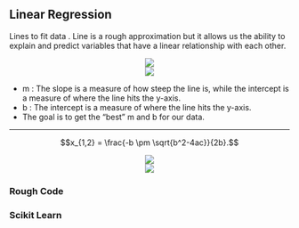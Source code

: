 
## Linear Regression
Lines to fit data . 
Line is a rough approximation
but it allows us the ability to explain and predict variables that have a linear relationship with each other.

<center><img src="https://render.githubusercontent.com/render/math?math=y=mx%2bc"></center>
<center><img src="https://render.githubusercontent.com/render/math?math=\hat{y}=b_1x%2bb_0"></center>

* m : The slope is a measure of how steep the line is, while the intercept is a measure of where the line hits the y-axis.
* b : The intercept is a measure of where the line hits the y-axis.
* The goal is to get the “best” m and b for our data.





---

$$x_{1,2} = \frac{-b \pm \sqrt{b^2-4ac}}{2b}.$$

<center><img src="https://render.githubusercontent.com/render/math?math=y=mx%2bc"></center>

<center><img src="https://render.githubusercontent.com/render/math?math=x_{1,2} = \frac{-b \pm \sqrt{b^2-4ac}}{2b}"></center>


### Rough Code 



### Scikit Learn
